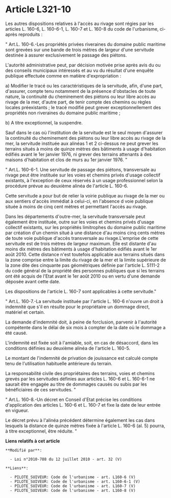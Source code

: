 # Article L321-10

Les autres dispositions relatives à l'accès au rivage sont régies par les articles L. 160-6, L. 160-6-1, L. 160-7 et L. 160-8
du code de l'urbanisme, ci-après reproduits : 

" Art.L. 160-6.-Les propriétés privées riveraines du domaine public maritime sont grevées sur une bande de trois mètres de
largeur d'une servitude destinée à assurer exclusivement le passage des piétons.

L'autorité administrative peut, par décision motivée prise après avis du ou des conseils municipaux intéressés et au vu du
résultat d'une enquête publique effectuée comme en matière d'expropriation : 

a) Modifier le tracé ou les caractéristiques de la servitude, afin, d'une part, d'assurer, compte tenu notamment de la
présence d'obstacles de toute nature, la continuité du cheminement des piétons ou leur libre accès au rivage de la mer,
d'autre part, de tenir compte des chemins ou règles locales préexistants ; le tracé modifié peut grever exceptionnellement
des propriétés non riveraines du domaine public maritime ; 

b) A titre exceptionnel, la suspendre. 

Sauf dans le cas où l'institution de la servitude est le seul moyen d'assurer la continuité du cheminement des piétons ou
leur libre accès au rivage de la mer, la servitude instituée aux alinéas 1 et 2 ci-dessus ne peut grever les terrains situés
à moins de quinze mètres des bâtiments à usage d'habitation édifiés avant le 1er janvier 1976, ni grever des terrains
attenants à des maisons d'habitation et clos de murs au 1er janvier 1976. " 

" Art.L. 160-6-1. Une servitude de passage des piétons, transversale au rivage peut être instituée sur les voies et chemins
privés d'usage collectif existants, à l'exception de ceux réservés à un usage professionnel selon la procédure prévue au
deuxième alinéa de l'article L. 160-6. 

Cette servitude a pour but de relier la voirie publique au rivage de la mer ou aux sentiers d'accès immédiat à celui-ci, en
l'absence d voie publique située à moins de cinq cent mètres et permettant l'accès au rivage. 

Dans les départements d'outre-mer, la servitude transversale peut également être instituée, outre sur les voies et chemins
privés d'usage collectif existants, sur les propriétés limitrophes du domaine public maritime par création d'un chemin situé
à une distance d'au moins cinq cents mètres de toute voie publique d'accès transversale au rivage.L'emprise de cette
servitude est de trois mètres de largeur maximum. Elle est distante d'au moins dix mètres des bâtiments à usage d'habitation
édifiés avant le 1er août 2010. Cette distance n'est toutefois applicable aux terrains situés dans la zone comprise entre la
limite du rivage de la mer et la limite supérieure de la zone dite des cinquante pas géométriques définie par l'article L.
5111-2 du code général de la propriété des personnes publiques que si les terrains ont été acquis de l'Etat avant le 1er août
2010 ou en vertu d'une demande déposée avant cette date. 

Les dispositions de l'article L. 160-7 sont applicables à cette servitude." 

" Art.L. 160-7.-La servitude instituée par l'article L. 160-6 n'ouvre un droit à indemnité que s'il en résulte pour le
propriétaire un dommage direct, matériel et certain. 

La demande d'indemnité doit, à peine de forclusion, parvenir à l'autorité compétente dans le délai de six mois à compter de
la date où le dommage a été causé.

L'indemnité est fixée soit à l'amiable, soit, en cas de désaccord, dans les conditions définies au deuxième alinéa de
l'article L. 160-5. 

Le montant de l'indemnité de privation de jouissance est calculé compte tenu de l'utilisation habituelle antérieure du
terrain. 

La responsabilité civile des propriétaires des terrains, voies et chemins grevés par les servitudes définies aux articles L.
160-6 et L. 160-6-1 ne saurait être engagée au titre de dommages causés ou subis par les bénéficiaires de ces servitudes. " 

" Art.L. 160-8.-Un décret en Conseil d'Etat précise les conditions d'application des articles L. 160-6 et L. 160-7 et fixe la
date de leur entrée en vigueur. 

Le décret prévu à l'alinéa précédent détermine également les cas dans lesquels la distance de quinze mètres fixée à l'article
L. 160-6 (al. 5) pourra, à titre exceptionnel, être réduite. "

**Liens relatifs à cet article**

	**Modifié par**:

	  - Loi n°2010-788 du 12 juillet 2010 - art. 32 (V)

	**Liens**:

	  - PILOTE_SUIVEUR: Code de l'urbanisme - art. L160-6 (V)
	  - PILOTE_SUIVEUR: Code de l'urbanisme - art. L160-6-1 (V)
	  - PILOTE_SUIVEUR: Code de l'urbanisme - art. L160-7 (V)
	  - PILOTE_SUIVEUR: Code de l'urbanisme - art. L160-8 (V)
